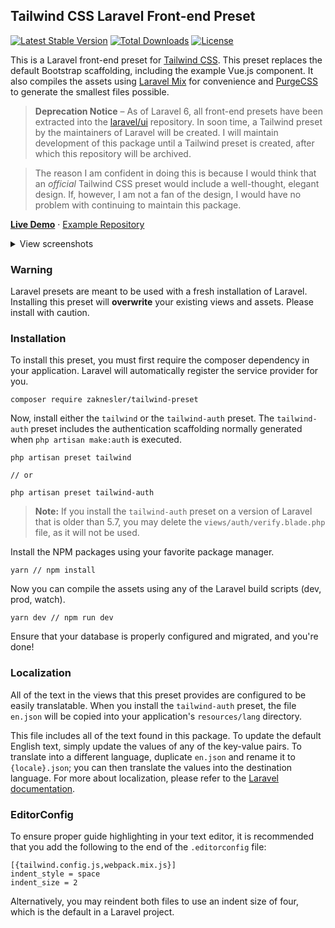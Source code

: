 ## Tailwind CSS Laravel Front-end Preset

[![Latest Stable Version](https://poser.pugx.org/zaknesler/tailwind-preset/v/stable)](https://packagist.org/packages/zaknesler/tailwind-preset)
[![Total Downloads](https://poser.pugx.org/zaknesler/tailwind-preset/downloads)](https://packagist.org/packages/zaknesler/tailwind-preset)
[![License](https://poser.pugx.org/zaknesler/tailwind-preset/license)](https://packagist.org/packages/zaknesler/tailwind-preset)

This is a Laravel front-end preset for [Tailwind CSS](https://tailwindcss.com). This preset replaces the default Bootstrap scaffolding, including the example Vue.js component. It also compiles the assets using [Laravel Mix](https://github.com/jeffreyway/laravel-mix) for convenience and [PurgeCSS](https://github.com/fullhuman/purgecss) to generate the smallest files possible.

> **Deprecation Notice** &ndash; As of Laravel 6, all front-end presets have been extracted into the [laravel/ui](https://github.com/laravel/ui) repository. In soon time, a Tailwind preset by the maintainers of Laravel will be created. I will maintain development of this package until a Tailwind preset is created, after which this repository will be archived.

> The reason I am confident in doing this is because I would think that an *official* Tailwind CSS preset would include a well-thought, elegant design. If, however, I am not a fan of the design, I would have no problem with continuing to maintain this package.

**[Live Demo](https://preset.zaknesler.com)** &middot; [Example Repository](https://github.com/zaknesler/tw-preset-demo)

<details>
<summary>View screenshots</summary>
    
![welcome.blade.php](https://user-images.githubusercontent.com/7189795/59567082-dfddce80-9036-11e9-952d-a535f21478e1.png)

![login.blade.php](https://user-images.githubusercontent.com/7189795/59567081-dfddce80-9036-11e9-8401-257eeb78a07c.png)

![home.blade.php](https://user-images.githubusercontent.com/7189795/59567080-dfddce80-9036-11e9-81be-20044b2b6cd4.png)

</details>

### Warning
Laravel presets are meant to be used with a fresh installation of Laravel. Installing this preset will **overwrite** your existing views and assets. Please install with caution.

### Installation
To install this preset, you must first require the composer dependency in your application. Laravel will automatically register the service provider for you.

```
composer require zaknesler/tailwind-preset
```

Now, install either the `tailwind` or the `tailwind-auth` preset. The `tailwind-auth` preset includes the authentication scaffolding normally generated when `php artisan make:auth` is executed.

```
php artisan preset tailwind

// or

php artisan preset tailwind-auth
```

> **Note:** If you install the `tailwind-auth` preset on a version of Laravel that is older than 5.7, you may delete the `views/auth/verify.blade.php` file, as it will not be used.

Install the NPM packages using your favorite package manager.

```
yarn // npm install
```

Now you can compile the assets using any of the Laravel build scripts (dev, prod, watch).

```
yarn dev // npm run dev
```

Ensure that your database is properly configured and migrated, and you're done!

### Localization

All of the text in the views that this preset provides are configured to be easily translatable. When you install the `tailwind-auth` preset, the file `en.json` will be copied into your application's `resources/lang` directory.

This file includes all of the text found in this package. To update the default English text, simply update the values of any of the key-value pairs. To translate into a different language, duplicate `en.json` and rename it to `{locale}.json`; you can then translate the values into the destination language. For more about localization, please refer to the [Laravel documentation](https://laravel.com/docs/6.x/localization).

### EditorConfig

To ensure proper guide highlighting in your text editor, it is recommended that you add the following to the end of the `.editorconfig` file:

```
[{tailwind.config.js,webpack.mix.js}]
indent_style = space
indent_size = 2
```

Alternatively, you may reindent both files to use an indent size of four, which is the default in a Laravel project.
